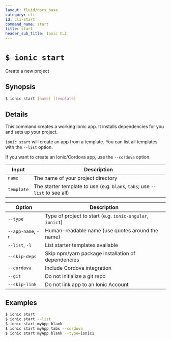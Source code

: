 ```yaml
---
layout: fluid/docs_base
category: cli
id: cli-start
command_name: start
title: start
header_sub_title: Ionic CLI
---
```


# `$ ionic start`

Create a new project
## Synopsis

```bash
$ ionic start [name] [template]
```
  
## Details

This command creates a working Ionic app. It installs dependencies for you and sets up your project.

`ionic start` will create an app from a template. You can list all templates with the `--list` option.

If you want to create an Ionic/Cordova app, use the `--cordova` option.


Input | Description
----- | ----------
`name` | The name of your project directory
`template` | The starter template to use (e.g. `blank`, `tabs`; use `--list` to see all)


Option | Description
------ | ----------
`--type` | Type of project to start (e.g. `ionic-angular`, `ionic1`)
`--app-name`, `-n` | Human-readable name (use quotes around the name)
`--list`, `-l` | List starter templates available
`--skip-deps` | Skip npm/yarn package installation of dependencies
`--cordova` | Include Cordova integration
`--git` | Do not initialize a git repo
`--skip-link` | Do not link app to an Ionic Account

## Examples

```bash
$ ionic start 
$ ionic start --list
$ ionic start myApp blank
$ ionic start myApp tabs --cordova
$ ionic start myApp blank --type=ionic1
```
